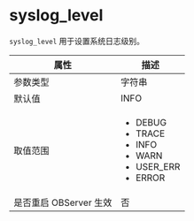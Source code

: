 syslog_level
=================================

`syslog_level` 用于设置系统日志级别。

|      **属性**      |                                                                                                                                        **描述**                                                                                                                                        |
|------------------|--------------------------------------------------------------------------------------------------------------------------------------------------------------------------------------------------------------------------------------------------------------------------------------|
| 参数类型             | 字符串                                                                                                                                                                                                                                                                                  |
| 默认值              | INFO                                                                                                                                                                                                                                                                                 |
| 取值范围             | <ul><li>DEBUG </li><li> TRACE </li><li> INFO  </li><li> WARN </li><li> USER_ERR </li><li> ERROR </li></ul>   |
| 是否重启 OBServer 生效 | 否                                                                                                                                                                                                                                                                                    |

